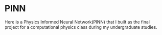 # PINN
Here is a Physics Informed Neural Network(PINN) that I built as the final project for a computational physics class during my undergraduate studies.
